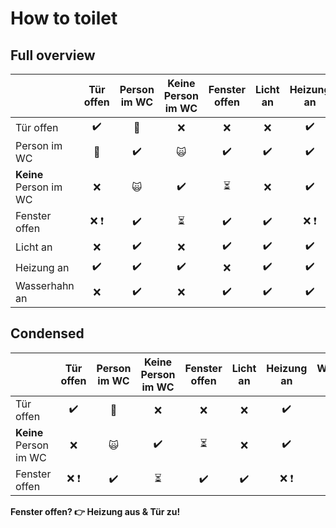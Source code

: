 # How to toilet

## Full overview

|                        |          Tür offen           |    Person im WC    |  **Keine** Person im WC  |      Fenster offen       |      Licht an      |          Heizung an          |   Wasserhahn an    |
| ---------------------- | :--------------------------: | :----------------: | :----------------------: | :----------------------: | :----------------: | :--------------------------: | :----------------: |
| Tür offen              |      :heavy_check_mark:      |       :eyes:       |           :x:            |           :x:            |        :x:         |      :heavy_check_mark:      |        :x:         |
| Person im WC           |            :eyes:            | :heavy_check_mark: |       :scream_cat:       |    :heavy_check_mark:    | :heavy_check_mark: |      :heavy_check_mark:      | :heavy_check_mark: |
| **Keine** Person im WC |             :x:              |    :scream_cat:    |    :heavy_check_mark:    | :hourglass_flowing_sand: |        :x:         |      :heavy_check_mark:      |        :x:         |
| Fenster offen          | :x: :heavy_exclamation_mark: | :heavy_check_mark: | :hourglass_flowing_sand: |    :heavy_check_mark:    | :heavy_check_mark: | :x: :heavy_exclamation_mark: | :heavy_check_mark: |
| Licht an               |             :x:              | :heavy_check_mark: |           :x:            |    :heavy_check_mark:    | :heavy_check_mark: |      :heavy_check_mark:      | :heavy_check_mark: |
| Heizung an             |      :heavy_check_mark:      | :heavy_check_mark: |    :heavy_check_mark:    |           :x:            | :heavy_check_mark: |      :heavy_check_mark:      | :heavy_check_mark: |
| Wasserhahn an          |             :x:              | :heavy_check_mark: |           :x:            |    :heavy_check_mark:    | :heavy_check_mark: |      :heavy_check_mark:      | :heavy_check_mark: |

## Condensed

|                        |          Tür offen           |    Person im WC    |  **Keine** Person im WC  |      Fenster offen       |      Licht an      |          Heizung an          |   Wasserhahn an    |
| ---------------------- | :--------------------------: | :----------------: | :----------------------: | :----------------------: | :----------------: | :--------------------------: | :----------------: |
| Tür offen              |      :heavy_check_mark:      |       :eyes:       |           :x:            |           :x:            |        :x:         |      :heavy_check_mark:      |        :x:         |
| **Keine** Person im WC |             :x:              |    :scream_cat:    |    :heavy_check_mark:    | :hourglass_flowing_sand: |        :x:         |      :heavy_check_mark:      |        :x:         |
| Fenster offen          | :x: :heavy_exclamation_mark: | :heavy_check_mark: | :hourglass_flowing_sand: |    :heavy_check_mark:    | :heavy_check_mark: | :x: :heavy_exclamation_mark: | :heavy_check_mark: |

**Fenster offen? :point_right: Heizung aus & Tür zu!**
